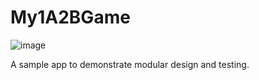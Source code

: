 # My1A2BGame

![image](https://user-images.githubusercontent.com/37997654/40776634-e73363da-64fd-11e8-87fb-05c2d41a6f23.png)

A sample app to demonstrate modular design and testing.
